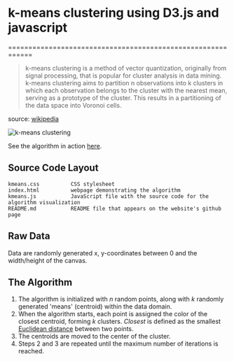 # k-means clustering using D3.js and javascript
============================================================


> k-means clustering is a method of vector quantization, originally from signal 
processing, that is popular for cluster analysis in data mining. k-means 
clustering aims to partition n observations into k clusters in which each 
observation belongs to the cluster with the nearest mean, serving as a 
prototype of the cluster. This results in a partitioning of the data space into 
Voronoi cells.

source: [wikipedia](https://en.wikipedia.org/wiki/K-means_clustering)

![k-means clustering](/media/kmeans.png "K-means clustering")

See the algorithm in action [here](http://nl-hugo.github.io/d3-kmeans/index.html).


## Source Code Layout

    kmeans.css          CSS stylesheet
    index.html          webpage demonstrating the algorithm
    kmeans.js           JavaScript file with the source code for the algorithm visualization
    README.md           README file that appears on the website's github page


## Raw Data

Data are randomly generated x, y-coordinates between 0 and the width/height of 
the canvas.


## The Algorithm

1. The algorithm is initialized with _n_ random points, along with _k_ randomly 
generated 'means' (centroid) within the data domain. 
2. When the algorithm starts, each point is assigned the color of the closest 
centroid, forming _k_ clusters. _Closest_ is defined as the smallest 
[Euclidean distance](https://en.wikipedia.org/wiki/Euclidean_geometry) between 
two points.
3. The centroids are moved to the center of the cluster.
4. Steps 2 and 3 are repeated until the maximum number of iterations is reached.